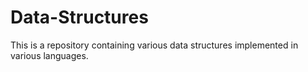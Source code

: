# Data-Structures
This is a repository containing various data structures implemented in various languages.
